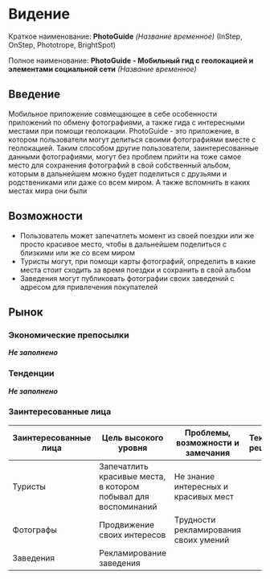 # Видение

Краткое наименование: **PhotoGuide** *(Название временное)* (InStep, OnStep, Phototrope, BrightSpot)

Полное наименование: **PhotoGuide - Мобильный гид с геолокацией и элементами социальной сети** *(Название временное)*

## Введение

Мобильное приложение совмещающее в себе особенности приложений по обмену фотографиями, а также гида с интересными местами при помощи геолокации. PhotoGuide - это приложение, в котором пользователи могут делиться своими фотографиями вместе с геолокацией. Таким способом другие пользователи, заинтересованные данными фотографиями, могут без проблем прийти на тоже самое место для сохранения фотографий в свой собственный альбом, которым в дальнейшем можно будет поделиться с друзьями и родствениками или даже со всем миром. А также вспомнить в каких местах мира они были

## Возможности

* Пользователь может запечатлеть момент из своей поездки или же просто красивое место, чтобы в дальнейшем поделиться с близкими или же со всем миром
* Туристы могут, при помощи карты фотографий, определить в какие места стоит сходить за время поездки и сохранить в свой альбом
* Заведения могут публиковать фотографии своих заведений с адресом для привлечения покупателей

## Рынок

### Экономические препосылки

***Не заполнено*** 

### Тенденции

***Не заполнено*** 

### Заинтересованные лица

Заинтересованные лица | Цель высокого уровня | Проблемы, возможности и замечания | Текущие решения
--- | --- | --- | ---
Туристы | Запечатлить красивые места, в котором побывал для воспоминаний | Не знание интересных и красивых мест | 
Фотографы | Продвижение своих интересов | Трудности рекламирования своих умений
Заведения | Рекламирование заведения | 